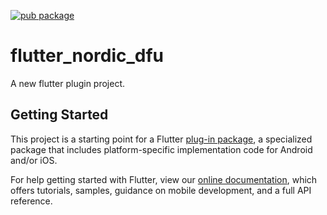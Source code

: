 [![pub package](https://img.shields.io/pub/v/flutter-nordic-dfu.svg)](https://pub.dartlang.org/packages/flutter-nordic-dfu)

# flutter_nordic_dfu

A new flutter plugin project.

## Getting Started

This project is a starting point for a Flutter
[plug-in package](https://flutter.io/developing-packages/),
a specialized package that includes platform-specific implementation code for
Android and/or iOS.

For help getting started with Flutter, view our 
[online documentation](https://flutter.io/docs), which offers tutorials, 
samples, guidance on mobile development, and a full API reference.
